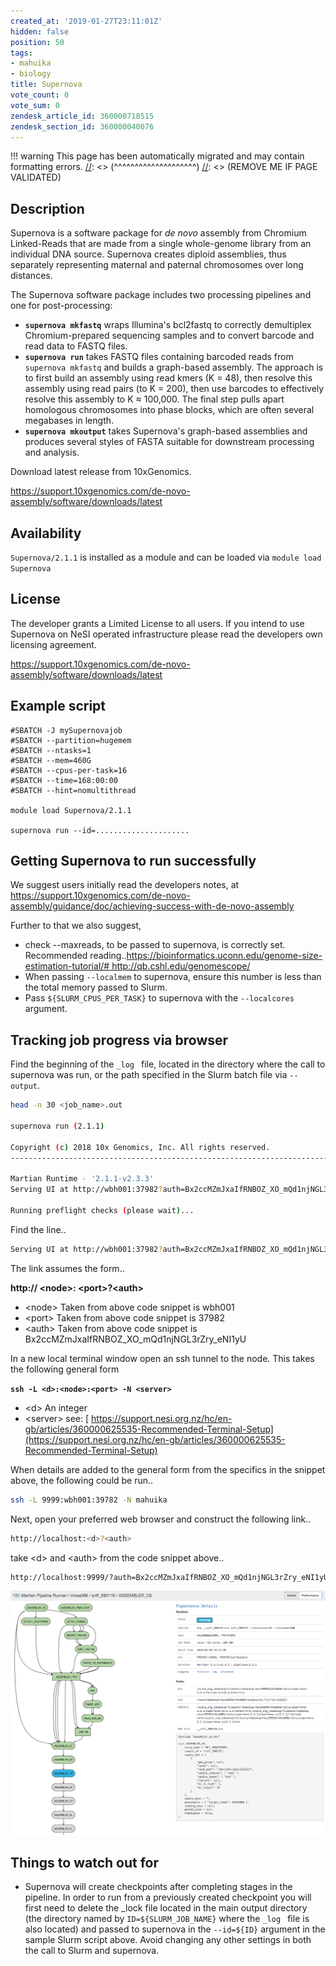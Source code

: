 ```yaml
---
created_at: '2019-01-27T23:11:01Z'
hidden: false
position: 50
tags:
- mahuika
- biology
title: Supernova
vote_count: 0
vote_sum: 0
zendesk_article_id: 360000718515
zendesk_section_id: 360000040076
---
```




[//]: <> (REMOVE ME IF PAGE VALIDATED)
[//]: <> (vvvvvvvvvvvvvvvvvvvv)
!!! warning
    This page has been automatically migrated and may contain formatting errors.
[//]: <> (^^^^^^^^^^^^^^^^^^^^)
[//]: <> (REMOVE ME IF PAGE VALIDATED)

## Description

Supernova is a software package for *de novo* assembly from Chromium
Linked-Reads that are made from a single whole-genome library from an
individual DNA source. Supernova creates diploid assemblies, thus
separately representing maternal and paternal chromosomes over long
distances.

The Supernova software package includes two processing pipelines and one
for post-processing:

-   **`supernova mkfastq`** wraps Illumina's bcl2fastq to correctly
demultiplex Chromium-prepared sequencing samples and to convert
barcode and read data to FASTQ files.
-   **`supernova run`** takes FASTQ files containing barcoded reads from
`supernova mkfastq` and builds a graph-based assembly. The approach
is to first build an assembly using read kmers (K = 48), then
resolve this assembly using read pairs (to K = 200), then use
barcodes to effectively resolve this assembly to K ≈ 100,000. The
final step pulls apart homologous chromosomes into phase blocks,
which are often several megabases in length.
-   **`supernova mkoutput`** takes Supernova's graph-based assemblies
and produces several styles of FASTA suitable for downstream
processing and analysis.

Download latest release from 10xGenomics.

<https://support.10xgenomics.com/de-novo-assembly/software/downloads/latest>

## Availability

`Supernova/2.1.1` is installed as a module and can be loaded via
`module load Supernova`

## License

The developer grants a Limited License to all users. If you intend to
use Supernova on NeSI operated infrastructure please read the developers
own licensing agreement.

<https://support.10xgenomics.com/de-novo-assembly/software/downloads/latest>

## Example script

``` sl
#SBATCH -J mySupernovajob
#SBATCH --partition=hugemem
#SBATCH --ntasks=1
#SBATCH --mem=460G
#SBATCH --cpus-per-task=16
#SBATCH --time=168:00:00
#SBATCH --hint=nomultithread

module load Supernova/2.1.1

supernova run --id=.....................
```

## Getting Supernova to run successfully

We suggest users initially read the developers notes, at
<https://support.10xgenomics.com/de-novo-assembly/guidance/doc/achieving-success-with-de-novo-assembly>

Further to that we also suggest,

-   check --maxreads, to be passed to supernova, is correctly set.
Recommended
reading..[https://bioinformatics.uconn.edu/genome-size-estimation-tutorial/#
](https://bioinformatics.uconn.edu/genome-size-estimation-tutorial/#)<http://qb.cshl.edu/genomescope/>
-   When passing `--localmem` to supernova, ensure this number is less
than the total memory passed to Slurm.
-   Pass `${SLURM_CPUS_PER_TASK}` to supernova with the `--localcores`
argument.

## Tracking job progress via browser

Find the beginning of the `_log ` file, located in the directory where
the call to supernova was run, or the path specified in the Slurm batch
file via `--output`.

``` bash
head -n 30 <job_name>.out

supernova run (2.1.1)

Copyright (c) 2018 10x Genomics, Inc. All rights reserved.
-------------------------------------------------------------------------------

Martian Runtime - '2.1.1-v2.3.3'
Serving UI at http://wbh001:37982?auth=Bx2ccMZmJxaIfRNBOZ_XO_mQd1njNGL3rZry_eNI1yU

Running preflight checks (please wait)...
```

Find the line..

``` bash
Serving UI at http://wbh001:37982?auth=Bx2ccMZmJxaIfRNBOZ_XO_mQd1njNGL3rZry_eNI1yU
```

The link assumes the form..

**http:// &lt;node&gt;: &lt;port&gt;?&lt;auth&gt;**

-   &lt;node&gt; Taken from above code snippet is wbh001
-   &lt;port&gt; Taken from above code snippet is 37982
-   &lt;auth&gt; Taken from above code snippet is
Bx2ccMZmJxaIfRNBOZ\_XO\_mQd1njNGL3rZry\_eNI1yU

In a new local terminal window open an ssh tunnel to the node. This
takes the following general form

**`ssh -L <d>:<node>:<port> -N <server>`**

-   &lt;d&gt; An integer
-   &lt;server&gt; see: [
https://support.nesi.org.nz/hc/en-gb/articles/360000625535-Recommended-Terminal-Setup](https://support.nesi.org.nz/hc/en-gb/articles/360000625535-Recommended-Terminal-Setup)

When details are added to the general form from the specifics in the
snippet above, the following could be run..

``` bash
ssh -L 9999:wbh001:39782 -N mahuika
```

Next, open your preferred web browser and construct the following link..

``` bash
http://localhost:<d>?<auth>
```

take &lt;d&gt; and &lt;auth&gt; from the code snippet above..

``` bash
http://localhost:9999/?auth=Bx2ccMZmJxaIfRNBOZ_XO_mQd1njNGL3rZry_eNI1yU
```

![Screen\_Shot\_2019-01-28\_at\_2.17.29\_PM.png](../../assets/images/Supernova.png)



## Things to watch out for

-   Supernova will create checkpoints after completing stages in the
pipeline. In order to run from a previously created checkpoint you
will first need to delete the \_lock file located in the main output
directory (the directory named by `ID=${SLURM_JOB_NAME}` where the
`_log ` file is also located) and passed to supernova in the
`--id=${ID}` argument in the sample Slurm script above. Avoid
changing any other settings in both the call to Slurm and supernova.